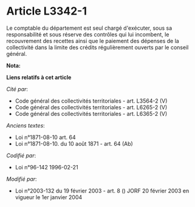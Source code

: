 # Article L3342-1

Le comptable du département est seul chargé d'exécuter, sous sa responsabilité et sous réserve des contrôles qui lui
incombent, le recouvrement des recettes ainsi que le paiement des dépenses de la collectivité dans la limite des crédits
régulièrement ouverts par le conseil général.

**Nota:**



**Liens relatifs à cet article**

_Cité par_:

  - Code général des collectivités territoriales - art. L3564-2 (V)
  - Code général des collectivités territoriales - art. L6265-2 (V)
  - Code général des collectivités territoriales - art. L6365-2 (V)

_Anciens textes_:

  - Loi n°1871-08-10 art. 64
  - Loi n°1871-08-10. du 10 août 1871 - art. 64 (Ab)

_Codifié par_:

  - Loi n°96-142 1996-02-21

_Modifié par_:

  - Loi n°2003-132 du 19 février 2003 - art. 8 () JORF 20 février 2003 en vigueur le 1er janvier 2004
